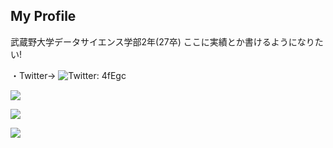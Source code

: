 ## My Profile
武蔵野大学データサイエンス学部2年(27卒)
ここに実績とか書けるようになりたい!

・Twitter→
![Twitter: 4fEgc](https://img.shields.io/twitter/follow/4fEgc?style=social)


![](https://github-readme-stats.vercel.app/api/top-langs?username=tacho-bana&show_icons=true&locale=en&layout=compact)


![](https://skillicons.dev/icons?i=html,css,js,react,python,php,go,java,flask)


![](https://github-profile-summary-cards.vercel.app/api/cards/profile-details?username=tacho-bana&theme=dracula)